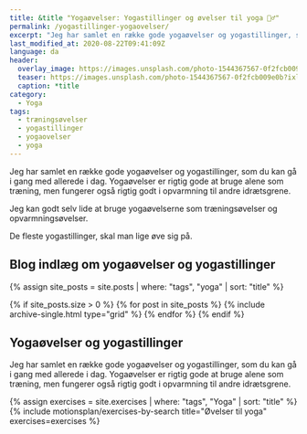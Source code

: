 ```yaml
---
title: &title "Yogaøvelser: Yogastillinger og øvelser til yoga 🧘‍♂️"
permalink: /yogastillinger-yogaovelser/
excerpt: "Jeg har samlet en række gode yogaøvelser og yogastillinger, som du kan gå i gang med allerede i dag. Yogaøvelser er rigtig gode at bruge alene som træning, men fungerer også rigtig godt i opvarmning til andre idrætsgrene."
last_modified_at: 2020-08-22T09:41:09Z
language: da
header:
  overlay_image: https://images.unsplash.com/photo-1544367567-0f2fcb009e0b?ixlib=rb-1.2.1&auto=format&fit=crop&h=630&w=1200&q=10
  teaser: https://images.unsplash.com/photo-1544367567-0f2fcb009e0b?ixlib=rb-1.2.1&auto=format&fit=crop&h=300&w=400&q=10
  caption: *title
category:
  - Yoga
tags:
  - træningsøvelser
  - yogastillinger
  - yogaovelser
  - yoga
---
```


Jeg har samlet en række gode yogaøvelser og yogastillinger, som du kan gå i gang med allerede i dag. Yogaøvelser er rigtig gode at bruge alene som træning, men fungerer også rigtig godt i opvarmning til andre idrætsgrene.

Jeg kan godt selv lide at bruge yogaøvelserne som træningsøvelser og opvarmningsøvelser. 

De fleste yogastillinger, skal man lige øve sig på.

## Blog indlæg om yogaøvelser og yogastillinger

<div class="feature__wrapper">

{% assign site_posts = site.posts | where: "tags", "yoga" | sort: "title" %}

{% if site_posts.size > 0 %}
  {% for post in site_posts %}
    {% include archive-single.html type="grid" %}
  {% endfor %}
{% endif %}

</div>

## Yogaøvelser og yogastillinger

Jeg har samlet en række gode yogaøvelser og yogastillinger, som du kan gå i gang med allerede i dag. Yogaøvelser er rigtig gode at bruge alene som træning, men fungerer også rigtig godt i opvarmning til andre idrætsgrene.

{% assign exercises = site.exercises | where: "tags", "Yoga" | sort: "title" %}
{% include motionsplan/exercises-by-search title="Øvelser til yoga" exercises=exercises %}
